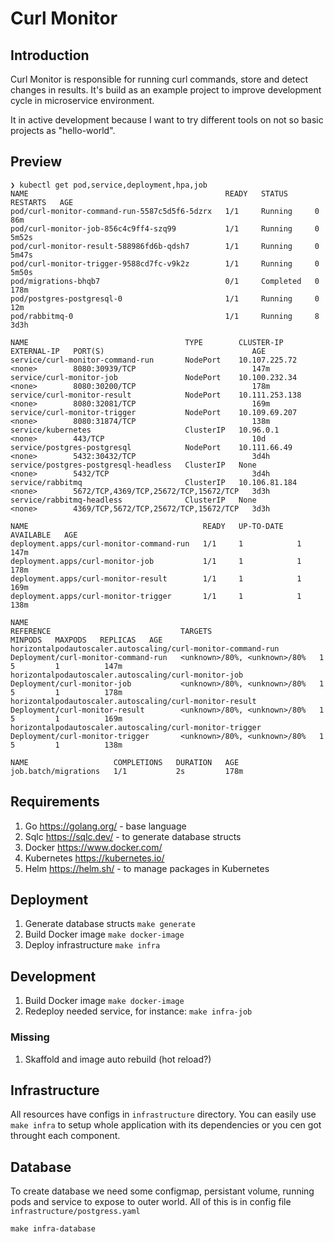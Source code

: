 # Curl Monitor

## Introduction

Curl Monitor is responsible for running curl commands, store and detect changes in results. It's build as an example project to improve development cycle in microservice environment.

It in active development because I want to try different tools on not so basic projects as "hello-world".

## Preview
```shell
❯ kubectl get pod,service,deployment,hpa,job
NAME                                            READY   STATUS      RESTARTS   AGE
pod/curl-monitor-command-run-5587c5d5f6-5dzrx   1/1     Running     0          86m
pod/curl-monitor-job-856c4c9ff4-szq99           1/1     Running     0          5m52s
pod/curl-monitor-result-588986fd6b-qdsh7        1/1     Running     0          5m47s
pod/curl-monitor-trigger-9588cd7fc-v9k2z        1/1     Running     0          5m50s
pod/migrations-bhqb7                            0/1     Completed   0          178m
pod/postgres-postgresql-0                       1/1     Running     0          12m
pod/rabbitmq-0                                  1/1     Running     8          3d3h

NAME                                   TYPE        CLUSTER-IP       EXTERNAL-IP   PORT(S)                                 AGE
service/curl-monitor-command-run       NodePort    10.107.225.72    <none>        8080:30939/TCP                          147m
service/curl-monitor-job               NodePort    10.100.232.34    <none>        8080:30200/TCP                          178m
service/curl-monitor-result            NodePort    10.111.253.138   <none>        8080:32081/TCP                          169m
service/curl-monitor-trigger           NodePort    10.109.69.207    <none>        8080:31874/TCP                          138m
service/kubernetes                     ClusterIP   10.96.0.1        <none>        443/TCP                                 10d
service/postgres-postgresql            NodePort    10.111.66.49     <none>        5432:30432/TCP                          3d4h
service/postgres-postgresql-headless   ClusterIP   None             <none>        5432/TCP                                3d4h
service/rabbitmq                       ClusterIP   10.106.81.184    <none>        5672/TCP,4369/TCP,25672/TCP,15672/TCP   3d3h
service/rabbitmq-headless              ClusterIP   None             <none>        4369/TCP,5672/TCP,25672/TCP,15672/TCP   3d3h

NAME                                       READY   UP-TO-DATE   AVAILABLE   AGE
deployment.apps/curl-monitor-command-run   1/1     1            1           147m
deployment.apps/curl-monitor-job           1/1     1            1           178m
deployment.apps/curl-monitor-result        1/1     1            1           169m
deployment.apps/curl-monitor-trigger       1/1     1            1           138m

NAME                                                           REFERENCE                             TARGETS                        MINPODS   MAXPODS   REPLICAS   AGE
horizontalpodautoscaler.autoscaling/curl-monitor-command-run   Deployment/curl-monitor-command-run   <unknown>/80%, <unknown>/80%   1         5         1          147m
horizontalpodautoscaler.autoscaling/curl-monitor-job           Deployment/curl-monitor-job           <unknown>/80%, <unknown>/80%   1         5         1          178m
horizontalpodautoscaler.autoscaling/curl-monitor-result        Deployment/curl-monitor-result        <unknown>/80%, <unknown>/80%   1         5         1          169m
horizontalpodautoscaler.autoscaling/curl-monitor-trigger       Deployment/curl-monitor-trigger       <unknown>/80%, <unknown>/80%   1         5         1          138m

NAME                   COMPLETIONS   DURATION   AGE
job.batch/migrations   1/1           2s         178m
```

## Requirements
1. Go https://golang.org/ - base language
2. Sqlc https://sqlc.dev/ - to generate database structs
3. Docker https://www.docker.com/ 
4. Kubernetes https://kubernetes.io/
5. Helm https://helm.sh/ - to manage packages in Kubernetes


## Deployment
1. Generate database structs `make generate`
2. Build Docker image `make docker-image`
3. Deploy infrastructure `make infra`

## Development
1. Build Docker image `make docker-image`
2. Redeploy needed service, for instance: `make infra-job`

### Missing
1. Skaffold and image auto rebuild (hot reload?)  


## Infrastructure
All resources have configs in `infrastructure` directory. You can easily use `make infra` to setup whole application with its dependencies or you cen got throught each component. 

## Database
To create database we need some configmap, persistant volume, running pods and service to expose to outer world. All of this is in config file `infrastructure/postgress.yaml` 
```shell
make infra-database
```
